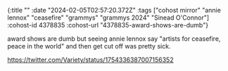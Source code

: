 {:title ""
 :date "2024-02-05T02:57:20.372Z"
 :tags ["cohost mirror" "annie lennox" "ceasefire" "grammys" "grammys 2024" "Sinead O'Connor"]
 :cohost-id 4378835
 :cohost-url "4378835-award-shows-are-dumb"}

award shows are dumb but seeing annie lennox say "artists for ceasefire, peace in the world" and then get cut off was pretty sick.

https://twitter.com/Variety/status/1754336387007156352